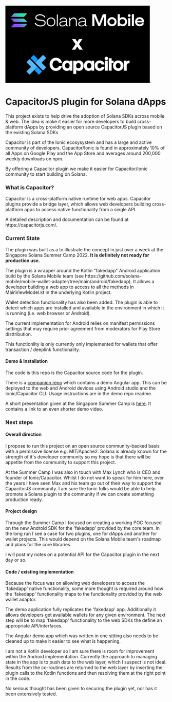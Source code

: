 <img src="https://github.com/nolsonlabs/solana-capacitor-dapp/blob/main/Solana-Mobile-x-Capacitor.png?raw=true">.

<h1>CapacitorJS plugin for Solana dApps</h1>  

  <p>This project exists to help drive the adoption of Solana SDKs across mobile & web. The idea is make it easier for more developers to build cross-platform dApps by providing an open source CapacitorJS plugin based on the existing Solana SDKs <p>
    
  <p>Capacitor is part of the Ionic ecosysystem and has a large and active community of developers. Capacitor/Ionic is found in approximately 10% of all Apps on Google Play and the App Store and averages around 200,000 weekly downloads on npm.</p>
  
  <p>By offering a Capacitor plugin we make it easier for Capacitor/Ionic community to start building on Solana.</p>
  
  <h3>What is Capacitor?</h3>
  <p>Capacitor is a cross-platform native runtime for web apps. Capacitor plugins provide a bridge layer, which allows web developers building cross-platform apps to access native functionality from a single API.<p>
  <p>A detailed description and documentation can be found at https://capacitorjs.com/.<p>

  <h3>Current State</h3>
  <p>The plugin was built as a to illustrate the concept in just over a week at the Singapore Solana Summer Camp 2022. <b>It is definitely not ready for production use.</b></p>
  <p>The plugin is a wrapper around the Kotlin "fakedapp" Android application build by the Solana Mobile team (see https://github.com/solana-mobile/mobile-wallet-adapter/tree/main/android/fakedapp). It allows a developer building a web app to access to all the methods in MainViewModel.kt in the underlying Kotlin project.</p>
  <p>Wallet detection functionality has also been added. The plugin is able to detect which apps are installed and available in the environment in which it is running (i.e. web browser or Android).</p>
  <p>The current implementation for Android relies on manifest permissions settings that may require prior agreement from moderators for Play Store disttribution.</p>
  <p>This functionlity is only currently only implemented for wallets that offer transaction / deeplink functionality.</p>
  <h4>Demo & Installation</h4>
  <p>The code is this repo is the Capacitor source code for the plugin.</p>
  <p>There is a <a href="https://github.com/nolsonlabs/solana-capacitor-dapp-demo">companion repo</a> which contains a demo Angular app. This can be deployed to the web and Android devices using Android studio and the Ionic/Capacitor CLI. Usage instructions are in the demo repo readme.<p>

  <p>A short presentation given at the Singapore Summer Camp is <a href="https://docs.google.com/presentation/d/18OUGsrpjco8OxIglSzq0gu4s_Fqaz9uB/edit#slide=id.p1">here</a>. It contains a link to an even shorter demo video.</p>
  
  <h3>Next steps</h3>
  <h4>Overall direction</h4>
  <p>I propose to run this project on an open source community-backed basis with a permissive license e.g. MIT/Apache2. Solana is already known for the strength of it's developer community so my hope is that there will be appetite from the community to support this project.</p>
  <p>At the Summer Camp I was also in touch with Max Lynch who is CEO and founder of Ionic/Capacitor. Whilst I do not want to speak for him here, over the years I have seen Max and his team go out of their way to support the CapacitorJS community. I am sure the Ionic folks would be able to help promote a Solana plugin to the community if we can create something production ready.</p>
  <h4>Project design</h4>
  <p>Through the Summer Camp I focused on creating a working POC focused on the new Android SDK for the 'fakedapp' provided by the core team. In the long run I see a case for two plugins, one for dApps and another for wallet projects. This would depend on the Solana Mobile team's roadmap and plans for the core libraries.</p>
  <p>I will post my notes on a potential API for the Capacitor plugin in the next day or so.</p>
  <h4>Code / existing implementation</h4>
  <p>Because the focus was on allowing web developers to access the 'fakedapp' native functionality, some more thought is required around how the 'fakedapp' functionality maps to the functionality provided by the web wallet adaptor.</p>
  <p>The demo application fully replicates the 'fakedapp' app. Additionally it allows developers get available wallets for any given environment. The next step will be to map 'fakedapp' functionality to the web SDKs the define an appropriate API/interfaces.</p>
  <p>The Angular demo app which was written in one sitting also needs to be cleaned up to make it easier to see what is happening.</p>
  <p>I am not a Kotlin developer so I am sure there is room for improvement within the Android implementation. Currently the approach to managing state in the app is to push data to the web layer, which I suspect is not ideal. Results from the co-routines are returned to the web layer by inserting the plugin calls to the Kotlin functions and then resolving them at the right point in the code.</p>
  <p>No serious thought has been given to securing the plugin yet, nor has it been extensively tested.</p>
